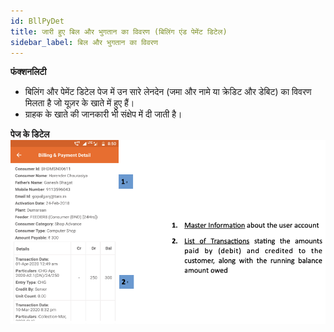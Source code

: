 ```yaml
---
id: BllPyDet
title: जारी हुए बिल और भुगतान का विवरण (बिलिंग एंड पेमेंट डिटेल)
sidebar_label: बिल और भुगतान का विवरण
---
```


**फंक्शनलिटी**
* बिलिंग और पेमेंट डिटेल पेज में उन सारे लेनदेन (जमा और नामे या क्रेडिट और डेबिट) का विवरण मिलता है जो यूज़र के खाते में हुए हैं।
* ग्राहक के खाते की जानकारी भी संक्षेप में दी जाती है।

**पेज के डिटेल**
![Billing And Payment Detail](./assets/4.14_BillPymtDet.png)